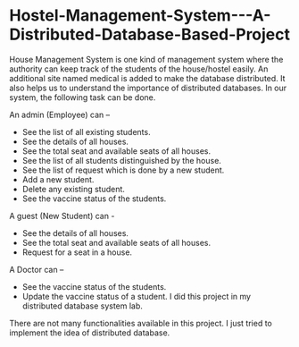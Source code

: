# Hostel-Management-System---A-Distributed-Database-Based-Project
House Management System is one kind of management system where the authority can keep track of the students of the house/hostel easily. An additional site named medical is added to make the database distributed. It also helps us to understand the importance of distributed databases. In our system, the following task can be done.

An admin (Employee) can –
- See the list of all existing students.
- See the details of all houses.
- See the total seat and available seats of all houses.
- See the list of all students distinguished by the house.
- See the list of request which is done by a new student.
- Add a new student.
- Delete any existing student.
- See the vaccine status of the students.

A guest (New Student) can -
- See the details of all houses.
- See the total seat and available seats of all houses.
- Request for a seat in a house.

A Doctor can –
- See the vaccine status of the students.
- Update the vaccine status of a student. I did this project in my distributed database system lab.

There are not many functionalities available in this project. I just tried to implement the idea of distributed database.
